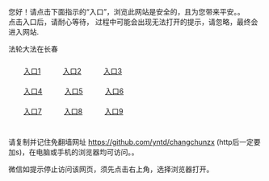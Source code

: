 您好！请点击下面指示的“入口”，浏览此网站是安全的，且为您带来平安。。 <br/>
点击入口后，请耐心等待， 过程中可能会出现无法打开的提示，请忽略，最终会进入网站. </br>

法轮大法在长春<br/>
<div style="padding:10px"><a style="margin:20px" target="_blank" href="https://d13qhze2iqx1hq.cloudfront.net/2Qpsp?stjcpjfz" id="ccLink1" rel="nofollow">入口1</a> <a target="_blank" style="margin:20px" href="https://d11jy4anwdhb99.cloudfront.net/2Qpsp?tleyhzew" id="ccLink2" rel="nofollow">入口2</a> <a style="margin:20px" target="_blank" href="https://d2kqva5m3f3js3.cloudfront.net/2Qpsp?eezjqcnh" id="ccLink3" rel="nofollow">入口3</a></div>

<div style="padding:10px" ><a style="margin:20px" target="_blank" href="https://d13qhze2iqx1hq.cloudfront.net/2Qpsp?stjcpjfz" id="ccLink4" rel="nofollow">入口4</a> <a style="margin:20px" href="https://d11jy4anwdhb99.cloudfront.net/2Qpsp?tleyhzew" target="_blank" id="ccLink5" rel="nofollow">入口5</a> <a style="margin:20px" href="https://d2kqva5m3f3js3.cloudfront.net/2Qpsp?eezjqcnh" target="_blank" id="ccLink6" rel="nofollow">入口6</a></div>

<div style="padding:10px"><a style="margin:20px" target="_blank" href="https://d13qhze2iqx1hq.cloudfront.net/2Qpsp?stjcpjfz" id="ccLink7" rel="nofollow">入口7</a> <a style="margin:20px" href="https://d11jy4anwdhb99.cloudfront.net/2Qpsp?tleyhzew" target="_blank" id="ccLink8" rel="nofollow">入口8</a> <a style="margin:20px" target="_blank" href="https://d2kqva5m3f3js3.cloudfront.net/2Qpsp?eezjqcnh" id="ccLink9" rel="nofollow">入口9</a></div>

<br/>



请复制并记住免翻墙网址 https://github.com/yntd/changchunzx (http后一定要加s)，在电脑或手机的浏览器均可访问。。<br/>

微信如提示停止访问该网页，须先点击右上角，选择浏览器打开。
